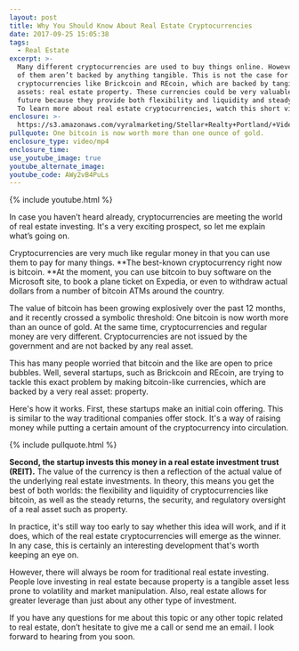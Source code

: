 ```yaml
---
layout: post
title: Why You Should Know About Real Estate Cryptocurrencies
date: 2017-09-25 15:05:38
tags:
  - Real Estate
excerpt: >-
  Many different cryptocurrencies are used to buy things online. However, a lot
  of them aren’t backed by anything tangible. This is not the case for new
  cryptocurrencies like Brickcoin and REcoin, which are backed by tangible
  assets: real estate property. These currencies could be very valuable in the
  future because they provide both flexibility and liquidity and steady returns.
  To learn more about real estate cryptocurrencies, watch this short video.
enclosure: >-
  https://s3.amazonaws.com/vyralmarketing/Stellar+Realty+Portland/+Videos/2017/Portland+Real+Estate+Agent-+What+You+Should+Know+About+Cryptocurrency.mp4
pullquote: One bitcoin is now worth more than one ounce of gold.
enclosure_type: video/mp4
enclosure_time:
use_youtube_image: true
youtube_alternate_image:
youtube_code: AWy2vB4PuLs
---
```



{% include youtube.html %}

In case you haven’t heard already, cryptocurrencies are meeting the world of real estate investing. It's a very exciting prospect, so let me explain what’s going on.

Cryptocurrencies are very much like regular money in that you can use them to pay for many things. **The best-known cryptocurrency right now is bitcoin.&nbsp;**At the moment, you can use bitcoin to buy software on the Microsoft site, to book a plane ticket on Expedia, or even to withdraw actual dollars from a number of bitcoin ATMs around the country.

The value of bitcoin has been growing explosively over the past 12 months, and it recently crossed a symbolic threshold: One bitcoin is now worth more than an ounce of gold. At the same time, cryptocurrencies and regular money are very different. Cryptocurrencies are not issued by the government and are not backed by any real asset.

This has many people worried that bitcoin and the like are open to price bubbles. Well, several startups, such as Brickcoin and REcoin, are trying to tackle this exact problem by making bitcoin-like currencies, which are backed by a very real asset: property.

Here's how it works. First, these startups make an initial coin offering. This is similar to the way traditional companies offer stock. It's a way of raising money while putting a certain amount of the cryptocurrency into circulation.

{% include pullquote.html %}

**Second, the startup invests this money in a real estate investment trust (REIT).** The value of the currency is then a reflection of the actual value of the underlying real estate investments. In theory, this means you get the best of both worlds: the flexibility and liquidity of cryptocurrencies like bitcoin, as well as the steady returns, the security, and regulatory oversight of a real asset such as property.

In practice, it's still way too early to say whether this idea will work, and if it does, which of the real estate cryptocurrencies will emerge as the winner. In any case, this is certainly an interesting development that's worth keeping an eye on.

However, there will always be room for traditional real estate investing. People love investing in real estate because property is a tangible asset less prone to volatility and market manipulation. Also, real estate allows for greater leverage than just about any other type of investment.

If you have any questions for me about this topic or any other topic related to real estate, don’t hesitate to give me a call or send me an email. I look forward to hearing from you soon.